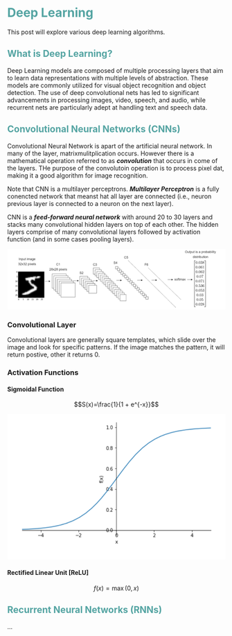 # <span style="color: rgb(84, 164, 162)">Deep Learning</span> 
This post will explore various deep learning algorithms. 

## <span style="color: rgb(84, 164, 162)">What is Deep Learning?</span> 
Deep Learning models are composed of multiple processing layers that aim to learn data representations with multiple levels of abstraction. These models are commonly utilized for visual object recognition and object detection. The use of deep convolutional nets has led to significant advancements in processing images, video, speech, and audio, while recurrent nets are particularly adept at handling text and speech data.

## <span style="color: rgb(84, 164, 162)">Convolutional Neural Networks (CNNs)</span> 
Convolutional Neural Network is apart of the artificial neural network. In many of the layer, matrixmulitplication occurs. However there is a mathematical operation referred to as **_convolution_**  that occurs in come of the layers. THe purpose of the convolutoin operation is to process pixel dat, making it a good algorithm for image recognition. 

Note that CNN is a multilayer perceptrons. **_Multilayer Perceptron_** is a fully conencted network that meanst hat all layer are connected (i.e., neuron previous layer is connected to a neuron on the next layer). 

CNN is a **_feed-forward neural network_** with around 20 to 30 layers and stacks many convolutional hidden layers on top of each other. The hidden layers comprise of many convolutional layers followed by activation function (and in some cases pooling layers). 

![](/images/cnn-model.png "CNN Model")

### Convolutional Layer
Convolutional layers are generally square templates, which slide over the image and look for specific patterns. If the image matches the pattern, it will return postive, other it returns 0. 

### Activation Functions 
#### Sigmoidal Function

$$S(x)=\frac{1}{1 + e^{-x}}$$

![](/images/sigmoidal.png "Sigmoidal Function")

#### Rectified Linear Unit [ReLU]

$$f(x)=\max{(0, x)}$$

## <span style="color: rgb(84, 164, 162)">Recurrent Neural Networks (RNNs)</span> 
...
